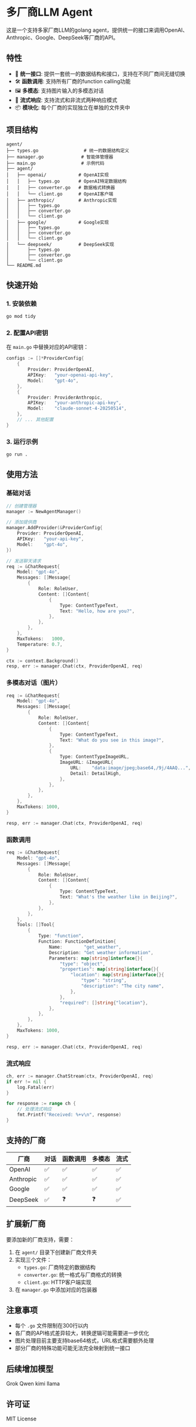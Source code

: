 # 多厂商LLM Agent

这是一个支持多家厂商LLM的golang agent，提供统一的接口来调用OpenAI、Anthropic、Google、DeepSeek等厂商的API。

## 特性

- 🔄 **统一接口**: 提供一套统一的数据结构和接口，支持在不同厂商间无缝切换
- 🛠️ **函数调用**: 支持所有厂商的function calling功能
- 🖼️ **多模态**: 支持图片输入的多模态对话
- 🌊 **流式响应**: 支持流式和非流式两种响应模式
- 📦 **模块化**: 每个厂商的实现独立在单独的文件夹中

## 项目结构

```
agent/
├── types.go                 # 统一的数据结构定义
├── manager.go              # 智能体管理器
├── main.go                 # 示例代码
├── agent/
│   ├── openai/            # OpenAI实现
│   │   ├── types.go       # OpenAI特定数据结构
│   │   ├── converter.go   # 数据格式转换器
│   │   └── client.go      # OpenAI客户端
│   ├── anthropic/         # Anthropic实现
│   │   ├── types.go
│   │   ├── converter.go
│   │   └── client.go
│   ├── google/            # Google实现
│   │   ├── types.go
│   │   ├── converter.go
│   │   └── client.go
│   └── deepseek/          # DeepSeek实现
│       ├── types.go
│       ├── converter.go
│       └── client.go
└── README.md
```

## 快速开始

### 1. 安装依赖

```bash
go mod tidy
```

### 2. 配置API密钥

在 `main.go` 中替换对应的API密钥：

```go
configs := []*ProviderConfig{
    {
        Provider: ProviderOpenAI,
        APIKey:   "your-openai-api-key",
        Model:    "gpt-4o",
    },
    {
        Provider: ProviderAnthropic,
        APIKey:   "your-anthropic-api-key",
        Model:    "claude-sonnet-4-20250514",
    },
    // ... 其他配置
}
```

### 3. 运行示例

```bash
go run .
```

## 使用方法

### 基础对话

```go
// 创建管理器
manager := NewAgentManager()

// 添加提供商
manager.AddProvider(&ProviderConfig{
    Provider: ProviderOpenAI,
    APIKey:   "your-api-key",
    Model:    "gpt-4o",
})

// 发送聊天请求
req := &ChatRequest{
    Model: "gpt-4o",
    Messages: []Message{
        {
            Role: RoleUser,
            Content: []Content{
                {
                    Type: ContentTypeText,
                    Text: "Hello, how are you?",
                },
            },
        },
    },
    MaxTokens:   1000,
    Temperature: 0.7,
}

ctx := context.Background()
resp, err := manager.Chat(ctx, ProviderOpenAI, req)
```

### 多模态对话（图片）

```go
req := &ChatRequest{
    Model: "gpt-4o",
    Messages: []Message{
        {
            Role: RoleUser,
            Content: []Content{
                {
                    Type: ContentTypeText,
                    Text: "What do you see in this image?",
                },
                {
                    Type: ContentTypeImageURL,
                    ImageURL: &ImageURL{
                        URL:    "data:image/jpeg;base64,/9j/4AAQ...",
                        Detail: DetailHigh,
                    },
                },
            },
        },
    },
    MaxTokens: 1000,
}

resp, err := manager.Chat(ctx, ProviderOpenAI, req)
```

### 函数调用

```go
req := &ChatRequest{
    Model: "gpt-4o",
    Messages: []Message{
        {
            Role: RoleUser,
            Content: []Content{
                {
                    Type: ContentTypeText,
                    Text: "What's the weather like in Beijing?",
                },
            },
        },
    },
    Tools: []Tool{
        {
            Type: "function",
            Function: FunctionDefinition{
                Name:        "get_weather",
                Description: "Get weather information",
                Parameters: map[string]interface{}{
                    "type": "object",
                    "properties": map[string]interface{}{
                        "location": map[string]interface{}{
                            "type": "string",
                            "description": "The city name",
                        },
                    },
                    "required": []string{"location"},
                },
            },
        },
    },
    MaxTokens: 1000,
}

resp, err := manager.Chat(ctx, ProviderOpenAI, req)
```

### 流式响应

```go
ch, err := manager.ChatStream(ctx, ProviderOpenAI, req)
if err != nil {
    log.Fatal(err)
}

for response := range ch {
    // 处理流式响应
    fmt.Printf("Received: %+v\n", response)
}
```

## 支持的厂商

| 厂商 | 对话 | 函数调用 | 多模态 | 流式 |
|------|------|---------|--------|------|
| OpenAI | ✅ | ✅ | ✅ | ✅ |
| Anthropic | ✅ | ✅ | ✅ | ✅ |
| Google | ✅ | ✅ | ✅ | ✅ |
| DeepSeek | ✅ | ❓ | ❓ | ✅ |

## 扩展新厂商

要添加新的厂商支持，需要：

1. 在 `agent/` 目录下创建新厂商文件夹
2. 实现三个文件：
   - `types.go`: 厂商特定的数据结构
   - `converter.go`: 统一格式与厂商格式的转换
   - `client.go`: HTTP客户端实现
3. 在 `manager.go` 中添加对应的包装器

## 注意事项

- 每个 `.go` 文件限制在300行以内
- 各厂商的API格式差异较大，转换逻辑可能需要进一步优化
- 图片处理目前主要支持base64格式，URL格式需要额外处理
- 部分厂商的特殊功能可能无法完全映射到统一接口

## 后续增加模型
Grok
Qwen
kimi
llama

## 许可证

MIT License